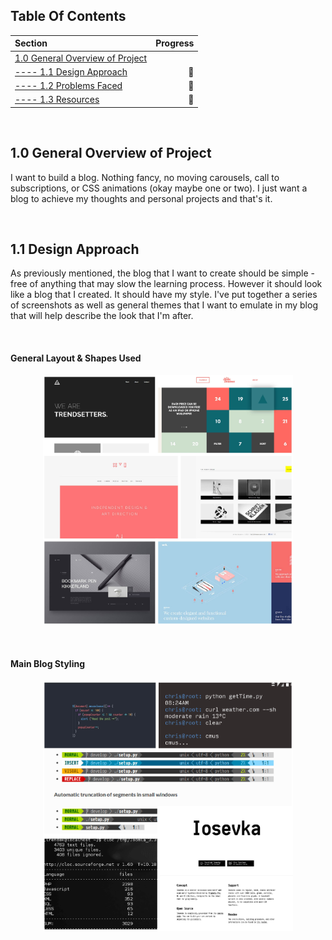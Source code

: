 ## Table Of Contents ##
Section  | Progress
| :--- | ---:
[1.0 General Overview of Project](https://github.com/renacin/WebDev/tree/main/Blog#10-general-overview-of-project)                               |
[---- 1.1 Design Approach](https://github.com/renacin/WebDev/tree/main/Blog#11-design-approach)                                                  | :construction_worker:
[---- 1.2 Problems Faced](https://github.com/renacin/WebDev/tree/main/Blog#11-design-approach)                                                   | :construction_worker:
[---- 1.3 Resources](https://github.com/renacin/WebDev/tree/main/Blog#11-design-approach)                                                        | :construction_worker:

<br />

## 1.0 General Overview of Project ##
I want to build a blog. Nothing fancy, no moving carousels, call to subscriptions, or CSS animations (okay maybe one or two). I just want a blog to achieve my thoughts and personal projects and that's it.

<br />

## 1.1 Design Approach ##
As previously mentioned, the blog that I want to create should be simple - free of anything that may slow the learning process. However it should look like a blog that I created. It should have my style.
I've put together a series of screenshots as well as general themes that I want to emulate in my blog that will help describe the look that I'm after.

<br />

#### General Layout & Shapes Used ####
<p align="center">
    <img src="https://github.com/renacin/WebDev/blob/main/Blog/Images/Blog_LayoutAndShapes.jpg" height="400" width="400">
</p>

<br />

#### Main Blog Styling ####
<p align="center">
    <img src="https://github.com/renacin/WebDev/blob/main/Blog/Images/Blog_MainStyleElements.jpg" height="400" width="400">
</p>
